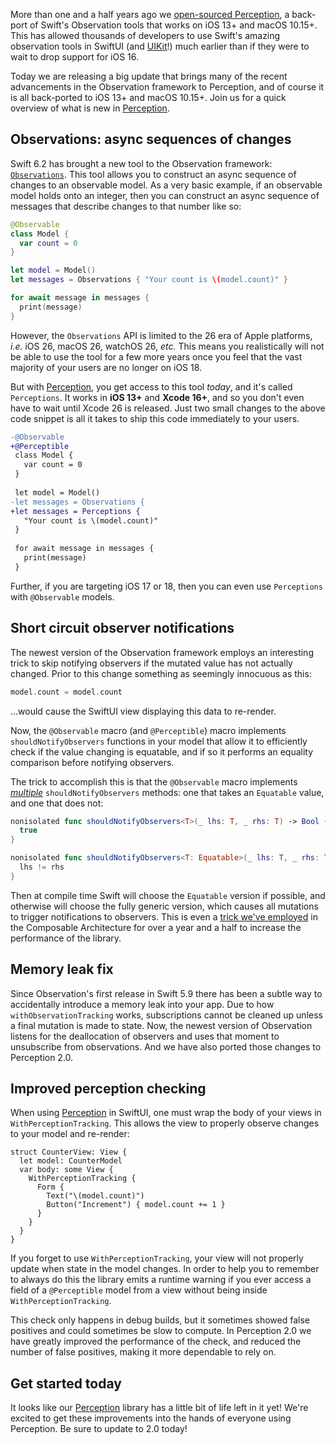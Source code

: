 More than one and a half years ago we [open-sourced Perception], a back-port of Swift's Observation
tools that works on iOS 13+ and macOS 10.15+. This has allowed thousands of developers to use
Swift's amazing observation tools in SwiftUI (and [UIKit]!) much earlier than if they were to
wait to drop support for iOS 16.

Today we are releasing a big update that brings many of the recent advancements in the Observation
framework to Perception, and of course it is all back-ported to iOS 13+ and macOS 10.15+. Join
us for a quick overview of what is new in [Perception].

## Observations: async sequences of changes

Swift 6.2 has brought a new tool to the Observation framework: [`Observations`]. This tool
allows you to construct an async sequence of changes to an observable model. As a very basic
example, if an observable model holds onto an integer, then you can construct an async 
sequence of messages that describe changes to that number like so:

```swift
@Observable
class Model {
  var count = 0
}

let model = Model()
let messages = Observations { "Your count is \(model.count)" }

for await message in messages {
  print(message)
}
```

However, the `Observations` API is limited to the 26 era of Apple platforms, _i.e._ iOS 26, 
macOS 26, watchOS 26, _etc._ This means you realistically will not be able to use the tool for a few
more years once you feel that the vast majority of your users are no longer on iOS 18.

But with [Perception], you get access to this tool _today_, and it's called `Perceptions`. It works
in **iOS 13+** and **Xcode 16+**, and so you don't even have to wait until Xcode 26 is released.
Just two small changes to the above code snippet is all it takes to ship this code immediately
to your users.

```diff
-@Observable
+@Perceptible
 class Model {
   var count = 0
 }
 
 let model = Model()
-let messages = Observations {
+let messages = Perceptions {
   "Your count is \(model.count)"
 }
 
 for await message in messages {
   print(message)
 }
```

Further, if you are targeting iOS 17 or 18, then you can even use `Perceptions` with `@Observable`
models.

## Short circuit observer notifications

The newest version of the Observation framework employs an interesting trick to skip notifying
observers if the mutated value has not actually changed. Prior to this change something as seemingly
innocuous as this: 

```swift
model.count = model.count
```

…would cause the SwiftUI view displaying this data to re-render.

Now, the `@Observable` macro (and `@Perceptible`) macro implements `shouldNotifyObservers` functions
in your model that allow it to efficiently check if the value changing is equatable, and if so
it performs an equality comparison before notifying observers.

The trick to accomplish this is that the `@Observable` macro implements 
[_multiple_][macro-expansion] `shouldNotifyObservers` methods: one that takes an `Equatable` value, 
and one that does not:

```swift
nonisolated func shouldNotifyObservers<T>(_ lhs: T, _ rhs: T) -> Bool {
  true
}

nonisolated func shouldNotifyObservers<T: Equatable>(_ lhs: T, _ rhs: T) -> Bool {
  lhs != rhs
}
```

Then at compile time Swift will choose the `Equatable` version if possible, and otherwise will 
choose the fully generic version, which causes all mutations to trigger notifications to observers.
This is even a [trick we've employed] in the Composable Architecture for over a year and a half
to increase the performance of the library. 

## Memory leak fix

Since Observation's first release in Swift 5.9 there has been a subtle way to accidentally introduce
a memory leak into your app. Due to how `withObservationTracking` works, subscriptions cannot
be cleaned up unless a final mutation is made to state. Now, the newest version of Observation
listens for the deallocation of observers and uses that moment to unsubscribe from observations.
And we have also ported those changes to Perception 2.0.

## Improved perception checking

When using [Perception] in SwiftUI, one must wrap the body of your views in 
`WithPerceptionTracking`. This allows the view to properly observe changes to your model and
re-render:

```swift:4
struct CounterView: View {
  let model: CounterModel
  var body: some View {
    WithPerceptionTracking {
      Form {
        Text("\(model.count)")
        Button("Increment") { model.count += 1 }
      }
    }
  }
}
```

If you forget to use `WithPerceptionTracking`, your view will not properly update when state in
the model changes. In order to help you to remember to always do this the library emits a runtime
warning if you ever access a field of a `@Perceptible` model from a view without being inside
`WithPerceptionTracking`.

This check only happens in debug builds, but it sometimes showed false positives and could sometimes
be slow to compute. In Perception 2.0 we have greatly improved the performance of the check,
and reduced the number of false positives, making it more dependable to rely on.

## Get started today

It looks like our [Perception] library has a little bit of life left in it yet! We're excited
to get these improvements into the hands of everyone using Perception. Be sure to update to 
2.0 today!

[trick we've employed]: https://github.com/pointfreeco/swift-composable-architecture/blob/af0a2c74087aea4aa305eaac332d106fb0bb625e/Sources/ComposableArchitecture/Observation/ObservableState.swift#L106-L134
[macro-expansion]: https://github.com/pointfreeco/swift-perception/blob/main/Tests/PerceptionMacrosTests/PerceptionMacrosTests.swift#L73-L87
[UIKit]: https://swiftpackageindex.com/pointfreeco/swift-navigation/main/documentation/uikitnavigation
[open-sourced Perception]: /blog/posts/129-perception-a-back-port-of-observable
[Perception]: http://github.com/pointfreeco/swift-perception
[`Observations`]: https://github.com/swiftlang/swift-evolution/blob/main/proposals/0475-observed.md
